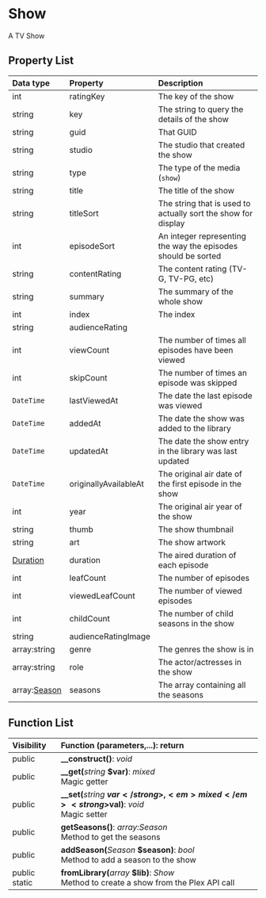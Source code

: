 # Show

A TV Show

## Property List

| Data type | Property | Description |
|:----------|:---------|:------------|
| int | ratingKey | The key of the show |
| string | key | The string to query the details of the show |
| string | guid | That GUID |
| string | studio | The studio that created the show |
| string | type | The type of the media (`show`) |
| string | title | The title of the show |
| string | titleSort | The string that is used to actually sort the show for display |
| int | episodeSort | An integer representing the way the episodes should be sorted |
| string | contentRating | The content rating (TV-G, TV-PG, etc)  |
| string | summary | The summary of the whole show |
| int | index | The index |
| string | audienceRating |  |
| int | viewCount | The number of times all episodes have been viewed |
| int | skipCount | The number of times an episode was skipped |
| `DateTime` | lastViewedAt | The date the last episode was viewed |
| `DateTime` | addedAt | The date the show was added to the library |
| `DateTime` | updatedAt | The date the show entry in the library was last updated |
| `DateTime` | originallyAvailableAt | The original air date of the first episode in the show |
| int | year | The original air year of the show |
| string | thumb | The show thumbnail |
| string | art | The show artwork |
| [Duration](Duration.md) | duration | The aired duration of each episode |
| int | leafCount | The number of episodes |
| int | viewedLeafCount | The number of viewed episodes |
| int | childCount | The number of child seasons in the show |
| string | audienceRatingImage |  |
| array:string | genre | The genres the show is in |
| array:string | role | The actor/actresses in the show |
| array:[Season](Season.md) | seasons | The array containing all the seasons |

## Function List

| Visibility | Function (parameters,...): return |
|:-----------|:---------|
| public | <strong>__construct()</strong>: <em>void</em><br /> |
| public | <strong>__get(</strong><em>string</em> <strong>$var)</strong>: <em>mixed</em><br />Magic getter |
| public | <strong>__set(</strong><em>string</em> <strong>$var</strong>, <em>mixed</em> <strong>$val)</strong>: <em>void</em><br />Magic setter |
| public | <strong>getSeasons()</strong>: <em>array:Season</em><br />Method to get the seasons |
| public | <strong>addSeason(</strong><em>Season</em> <strong>$season)</strong>: <em>bool</em><br />Method to add a season to the show |
| public static | <strong>fromLibrary(</strong><em>array</em> <strong>$lib)</strong>: <em>Show</em><br />Method to create a show from the Plex API call |
